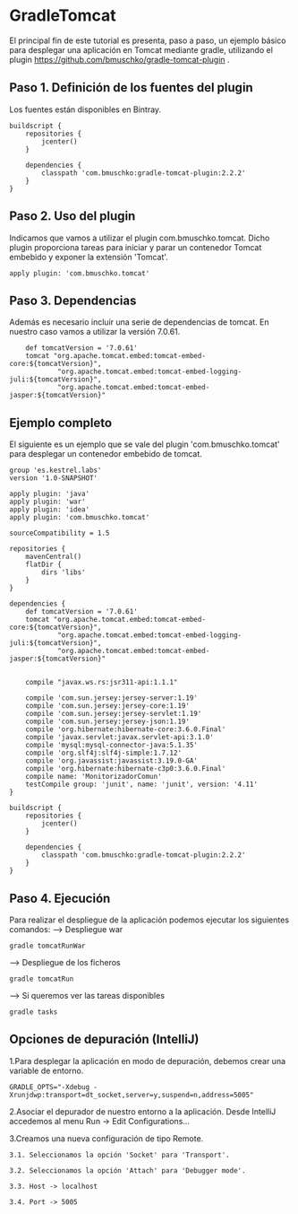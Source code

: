 # GradleTomcat
El principal fin de este tutorial es presenta, paso a paso, un ejemplo básico para desplegar una aplicación en Tomcat mediante gradle, utilizando el plugin https://github.com/bmuschko/gradle-tomcat-plugin .

## Paso 1. Definición de los fuentes del plugin
Los fuentes están disponibles en Bintray.

```
buildscript {
    repositories {
        jcenter()
    }

    dependencies {
        classpath 'com.bmuschko:gradle-tomcat-plugin:2.2.2'
    }
}
```

## Paso 2. Uso del plugin
Indicamos que vamos a utilizar el plugin com.bmuschko.tomcat. Dicho plugin proporciona tareas para iniciar y parar un contenedor Tomcat embebido y exponer la extensión 'Tomcat'.

```
apply plugin: 'com.bmuschko.tomcat'
```

## Paso 3. Dependencias
Además es necesario incluir una serie de dependencias de tomcat.  En nuestro caso vamos a utilizar la versión 7.0.61.

```
    def tomcatVersion = '7.0.61'
    tomcat "org.apache.tomcat.embed:tomcat-embed-core:${tomcatVersion}",
            "org.apache.tomcat.embed:tomcat-embed-logging-juli:${tomcatVersion}",
            "org.apache.tomcat.embed:tomcat-embed-jasper:${tomcatVersion}"
```

## Ejemplo completo
El siguiente es un ejemplo que se vale del plugin 'com.bmuschko.tomcat' para desplegar un contenedor embebido de tomcat.

```
group 'es.kestrel.labs'
version '1.0-SNAPSHOT'

apply plugin: 'java'
apply plugin: 'war'
apply plugin: 'idea'
apply plugin: 'com.bmuschko.tomcat'

sourceCompatibility = 1.5

repositories {
    mavenCentral()
    flatDir {
        dirs 'libs'
    }
}

dependencies {
    def tomcatVersion = '7.0.61'
    tomcat "org.apache.tomcat.embed:tomcat-embed-core:${tomcatVersion}",
            "org.apache.tomcat.embed:tomcat-embed-logging-juli:${tomcatVersion}",
            "org.apache.tomcat.embed:tomcat-embed-jasper:${tomcatVersion}"


    compile "javax.ws.rs:jsr311-api:1.1.1"

    compile 'com.sun.jersey:jersey-server:1.19'
    compile 'com.sun.jersey:jersey-core:1.19'
    compile 'com.sun.jersey:jersey-servlet:1.19'
    compile 'com.sun.jersey:jersey-json:1.19'
    compile 'org.hibernate:hibernate-core:3.6.0.Final'
    compile 'javax.servlet:javax.servlet-api:3.1.0'
    compile 'mysql:mysql-connector-java:5.1.35'
    compile 'org.slf4j:slf4j-simple:1.7.12'
    compile 'org.javassist:javassist:3.19.0-GA'
    compile 'org.hibernate:hibernate-c3p0:3.6.0.Final'
    compile name: 'MonitorizadorComun'
    testCompile group: 'junit', name: 'junit', version: '4.11'
}

buildscript {
    repositories {
        jcenter()
    }

    dependencies {
        classpath 'com.bmuschko:gradle-tomcat-plugin:2.2.2'
    }
}
```

## Paso 4. Ejecución
Para realizar el despliegue de la aplicación podemos ejecutar los siguientes comandos:
--> Despliegue war

```
gradle tomcatRunWar
```

--> Despliegue de los ficheros

```
gradle tomcatRun
```

--> Si queremos ver las tareas disponibles

```
gradle tasks
```

## Opciones de depuración (IntelliJ)
1.Para desplegar la aplicación en modo de depuración, debemos crear una variable de entorno.

```
GRADLE_OPTS="-Xdebug -Xrunjdwp:transport=dt_socket,server=y,suspend=n,address=5005"
```

2.Asociar el depurador de nuestro entorno a la aplicación. Desde IntelliJ accedemos al menu Run -> Edit Configurations...

3.Creamos una nueva configuración de tipo Remote.
    
    3.1. Seleccionamos la opción 'Socket' para 'Transport'.

    3.2. Seleccionamos la opción 'Attach' para 'Debugger mode'.

    3.3. Host -> localhost

    3.4. Port -> 5005

